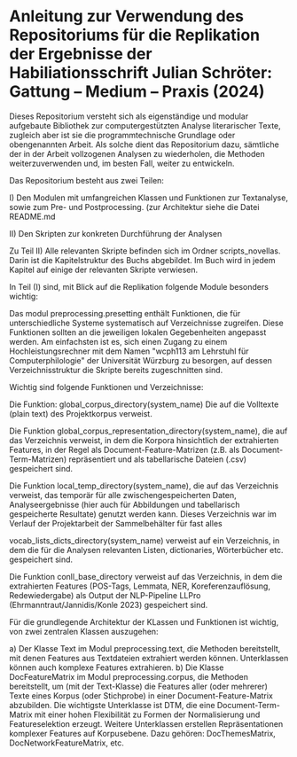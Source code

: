 # Anleitung zur Verwendung des Repositoriums für die Replikation der Ergebnisse der Habiliationsschrift Julian Schröter: Gattung – Medium – Praxis (2024)

Dieses Repositorium versteht sich als eigenständige und modular aufgebaute Bibliothek zur computergestützten Analyse literarischer Texte, zugleich aber ist sie die programmtechnische Grundlage oder obengenannten Arbeit. 
Als solche dient das Repositorium dazu, sämtliche der in der Arbeit vollzogenen Analysen zu wiederholen, die Methoden weiterzuverwenden und, im besten Fall, weiter zu entwickeln.

Das Repositorium besteht aus zwei Teilen:

I) Den Modulen mit umfangreichen Klassen und Funktionen zur Textanalyse, sowie zum Pre- und Postprocessing. (zur Architektur siehe die Datei README.md

II) Den Skripten zur konkreten Durchführung der Analysen

Zu Teil II) Alle relevanten Skripte befinden sich im Ordner scripts_novellas. Darin ist die Kapitelstruktur des Buchs abgebildet. Im Buch wird in jedem Kapitel auf einige der relevanten Skripte verwiesen.

In Teil (I) sind, mit Blick auf die Replikation folgende Module besonders wichtig:

Das modul preprocessing.presetting enthält Funktionen, die für unterschiedliche Systeme systematisch auf Verzeichnisse zugreifen. Diese Funktionen sollten an die jeweiligen lokalen Gegebenheiten angepasst werden. 
Am einfachsten ist es, sich einen Zugang zu einem Hochleistungsrechner mit dem Namen "wcph113 am Lehrstuhl für Computerphilologie" der Universität Würzburg zu besorgen, auf dessen Verzeichnisstruktur die Skripte bereits zugeschnitten sind.

Wichtig sind folgende Funktionen und Verzeichnisse:

Die Funktion: global_corpus_directory(system_name) Die auf die Volltexte (plain text) des Projektkorpus verweist.

Die Funktion global_corpus_representation_directory(system_name), die auf das Verzeichnis verweist, in dem die Korpora hinsichtlich der extrahierten Features, in der Regel als Document-Feature-Matrizen (z.B. als Document-Term-Matrizen) repräsentiert und als tabellarische Dateien (.csv) gespeichert sind.

Die Funktion local_temp_directory(system_name), die auf das Verzeichnis verweist, das temporär für alle zwischengespeicherten Daten, Analyseergebnisse (hier auch für Abbildungen und tabellarisch gespeicherte Resultate) genutzt werden kann. Dieses Verzeichnis war im Verlauf der Projektarbeit der Sammelbehälter für fast alles


vocab_lists_dicts_directory(system_name) verweist auf ein Verzeichnis, in dem die für die Analysen  relevanten Listen, dictionaries, Wörterbücher etc. gespeichert sind.

Die Funktion conll_base_directory verweist auf das Verzeichnis, in dem die extrahierten Features (POS-Tags, Lemmata, NER, Koreferenzauflösung, Redewiedergabe) als Output der NLP-Pipeline LLPro (Ehrmanntraut/Jannidis/Konle 2023) gespeichert sind.

Für die grundlegende Architektur der KLassen und Funktionen ist wichtig, von zwei zentralen Klassen auszugehen: 

a) Der Klasse Text im Modul preprocessing.text, die Methoden bereitstellt, mit denen Features aus Textdateien extrahiert werden können. Unterklassen können auch komplexe Features extrahieren. 
b) Die Klasse DocFeatureMatrix im Modul preprocessing.corpus, die Methoden bereitstellt, um (mit der Text-Klasse) die Features aller (oder mehrerer) Texte  eines Korpus (oder Stichprobe) in einer Document-Feature-Matrix abzubilden. Die wichtigste Unterklasse ist DTM, die eine Document-Term-Matrix mit einer hohen Flexibilität zu Formen der Normalisierung und Featureselektion erzeugt. 
Weitere Unterklassen erstellen Repräsentationen komplexer Features auf Korpusebene. Dazu gehören: DocThemesMatrix, DocNetworkFeatureMatrix, etc.



